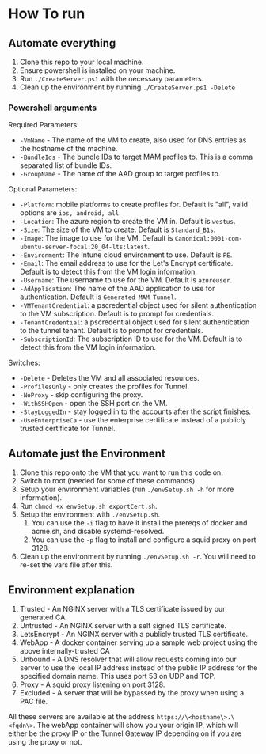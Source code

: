 # How To run

## Automate everything

1. Clone this repo to your local machine.
2. Ensure powershell is installed on your machine.
3. Run `./CreateServer.ps1` with the necessary parameters.
4. Clean up the environment by running `./CreateServer.ps1 -Delete`

### Powershell arguments

Required Parameters:

- `-VmName` - The name of the VM to create, also used for DNS entries as the hostname of the machine.
- `-BundleIds` - The bundle IDs to target MAM profiles to. This is a comma separated list of bundle IDs.
- `-GroupName` - The name of the AAD group to target profiles to.

Optional Parameters:

- `-Platform`: mobile platforms to create profiles for. Default is "all", valid options are `ios, android, all`.
- `-Location`: The azure region to create the VM in. Default is `westus`.
- `-Size`: The size of the VM to create. Default is `Standard_B1s`.
- `-Image`: The image to use for the VM. Default is `Canonical:0001-com-ubuntu-server-focal:20_04-lts:latest`.
- `-Environment`: The Intune cloud environment to use. Default is `PE`.
- `-Email`: The email address to use for the Let's Encrypt certificate. Default is to detect this from the VM login information.
- `-Username`: The username to use for the VM. Default is `azureuser`.
- `-AdApplication`: The name of the AAD application to use for authentication. Default is `Generated MAM Tunnel`.
- `-VMTenantCredential`: a pscredential object used for silent authentication to the VM subscription. Default is to prompt for credentials.
- `-TenantCredential`: a pscredential object used for silent authentication to the tunnel tenant. Default is to prompt for credentials.
- `-SubscriptionId`: The subscription ID to use for the VM. Default is to detect this from the VM login information.

Switches:

- `-Delete` - Deletes the VM and all associated resources.
- `-ProfilesOnly` - only creates the profiles for Tunnel.
- `-NoProxy` - skip configuring the proxy.
- `-WithSSHOpen` - open the SSH port on the VM.
- `-StayLoggedIn` - stay logged in to the accounts after the script finishes.
- `-UseEnterpriseCa` - use the enterprise certificate instead of a publicly trusted certificate for Tunnel.

## Automate just the Environment

1. Clone this repo onto the VM that you want to run this code on.
2. Switch to root (needed for some of these commands).
3. Setup your environment variables (run `./envSetup.sh -h` for more information).
4. Run `chmod +x envSetup.sh exportCert.sh`.
5. Setup the environment with `./envSetup.sh`. 
   1. You can use the `-i` flag to have it install the prereqs of docker and acme.sh, and disable systemd-resolved.
   2. You can use the `-p` flag to install and configure a squid proxy on port 3128.
6. Clean up the environment by running `./envSetup.sh -r`. You will need to re-set the vars file after this. 

## Environment explanation

1. Trusted - An NGINX server with a TLS certificate issued by our generated CA.
2. Untrusted - An NGINX server with a self signed TLS certificate.
3. LetsEncrypt - An NGINX server with a publicly trusted TLS certificate.
4. WebApp - A docker container serving up a sample web project using the above internally-trusted CA
5. Unbound - A DNS resolver that will allow requests coming into our server to use the local IP address instead of the public IP address for the specified domain name. This uses port 53 on UDP and TCP.
6. Proxy - A squid proxy listening on port 3128.
7. Excluded - A server that will be bypassed by the proxy when using a PAC file.

All these servers are available at the address `https://\<hostname\>.\<fqdn\>`. The webApp container will show you your origin IP, which will either be the proxy IP or the Tunnel Gateway IP depending on if you are using the proxy or not.

